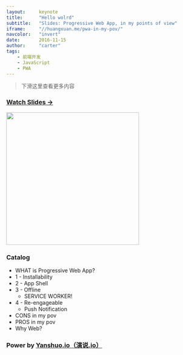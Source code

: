 ```yaml
---
layout:     keynote
title:      "Hello wolrd"
subtitle:   "Slides: Progressive Web App, in my points of view"
iframe:     "//huangxuan.me/pwa-in-my-pov/"
navcolor:   "invert"
date:       2016-11-15
author:     "carter"
tags:
    - 前端开发
    - JavaScript
    - PWA
---
```



> 下滑这里查看更多内容


### [Watch Slides → ](https://yanshuo.io/assets/player/?deck=5753088f79bc440063aa84f0#/)

<img src="//huangxuan.me/pwa-in-my-pov/attach/qrcode.png" width="350" />

### Catalog

- WHAT is Progressive Web App?
- 1 - Installability
- 2 - App Shell
- 3 - Offline
    - SERVICE WORKER! 
- 4 - Re-engageable
    - Push Notification
- CONS in my pov
- PROS in my pov
- Why Web? 


### Power by [Yanshuo.io（演说.io）](https://yanshuo.io)
